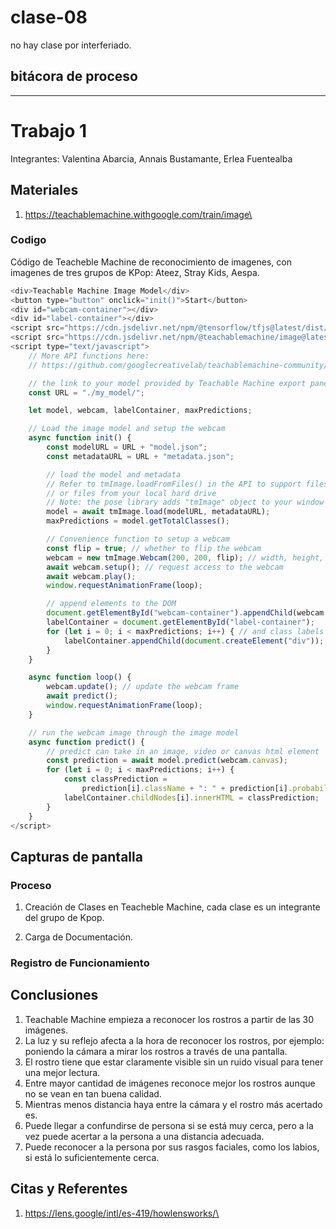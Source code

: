 # clase-08

no hay clase por interferiado.

## bitácora de proceso
___

# Trabajo 1
Integrantes: Valentina Abarcia, Annais Bustamante, Erlea Fuentealba

## Materiales
1. https://teachablemachine.withgoogle.com/train/image\

### Codigo
Código de Teacheble Machine de reconocimiento de imagenes, con imagenes de tres grupos de KPop: Ateez, Stray Kids, Aespa.
```javascript
<div>Teachable Machine Image Model</div>
<button type="button" onclick="init()">Start</button>
<div id="webcam-container"></div>
<div id="label-container"></div>
<script src="https://cdn.jsdelivr.net/npm/@tensorflow/tfjs@latest/dist/tf.min.js"></script>
<script src="https://cdn.jsdelivr.net/npm/@teachablemachine/image@latest/dist/teachablemachine-image.min.js"></script>
<script type="text/javascript">
    // More API functions here:
    // https://github.com/googlecreativelab/teachablemachine-community/tree/master/libraries/image

    // the link to your model provided by Teachable Machine export panel
    const URL = "./my_model/";

    let model, webcam, labelContainer, maxPredictions;

    // Load the image model and setup the webcam
    async function init() {
        const modelURL = URL + "model.json";
        const metadataURL = URL + "metadata.json";

        // load the model and metadata
        // Refer to tmImage.loadFromFiles() in the API to support files from a file picker
        // or files from your local hard drive
        // Note: the pose library adds "tmImage" object to your window (window.tmImage)
        model = await tmImage.load(modelURL, metadataURL);
        maxPredictions = model.getTotalClasses();

        // Convenience function to setup a webcam
        const flip = true; // whether to flip the webcam
        webcam = new tmImage.Webcam(200, 200, flip); // width, height, flip
        await webcam.setup(); // request access to the webcam
        await webcam.play();
        window.requestAnimationFrame(loop);

        // append elements to the DOM
        document.getElementById("webcam-container").appendChild(webcam.canvas);
        labelContainer = document.getElementById("label-container");
        for (let i = 0; i < maxPredictions; i++) { // and class labels
            labelContainer.appendChild(document.createElement("div"));
        }
    }

    async function loop() {
        webcam.update(); // update the webcam frame
        await predict();
        window.requestAnimationFrame(loop);
    }

    // run the webcam image through the image model
    async function predict() {
        // predict can take in an image, video or canvas html element
        const prediction = await model.predict(webcam.canvas);
        for (let i = 0; i < maxPredictions; i++) {
            const classPrediction =
                prediction[i].className + ": " + prediction[i].probability.toFixed(2);
            labelContainer.childNodes[i].innerHTML = classPrediction;
        }
    }
</script>
```
## Capturas de pantalla
### Proceso
1. Creación de Clases en Teacheble Machine, cada clase es un integrante del grupo de Kpop.

2. Carga de Documentación.


### Registro de Funcionamiento


## Conclusiones
1. Teachable Machine empieza a reconocer los rostros a partir de las 30 imágenes.
2. La luz y su reflejo afecta a la hora de reconocer los rostros, por ejemplo: poniendo la cámara a mirar los rostros a través de una pantalla.
3. El rostro tiene que estar claramente visible sin un ruido visual para tener una mejor lectura.
4. Entre mayor cantidad de imágenes reconoce mejor los rostros aunque no se vean en tan buena calidad.
5. Mientras menos distancia haya entre la cámara y el rostro más acertado es.
6. Puede llegar a confundirse de persona si se está muy cerca, pero a la vez puede acertar a la persona a una distancia adecuada.
7. Puede reconocer a la persona por sus rasgos faciales, como los labios, si está lo suficientemente cerca.

## Citas y Referentes
1. https://lens.google/intl/es-419/howlensworks/\


